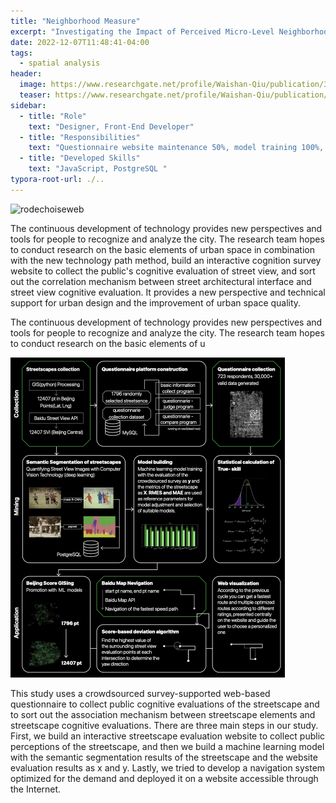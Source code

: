 ```yaml
---
title: "Neighborhood Measure"
excerpt: "Investigating the Impact of Perceived Micro-Level Neighborhood Characteristics on Housing Prices in Shanghai."
date: 2022-12-07T11:48:41-04:00
tags:
  - spatial analysis
header:
  image: https://www.researchgate.net/profile/Waishan-Qiu/publication/365275329/figure/fig2/AS:11431281096593884@1668182666424/Gini-importance-of-each-objective-feature-of-subjective-perceptions-prediction.png
  teaser: https://www.researchgate.net/profile/Waishan-Qiu/publication/365275329/figure/fig2/AS:11431281096593884@1668182666424/Gini-importance-of-each-objective-feature-of-subjective-perceptions-prediction.png
sidebar:
  - title: "Role"
    text: "Designer, Front-End Developer"
  - title: "Responsibilities"
    text: "Questionnaire website maintenance 50%, model training 100%, navigation website development 50%"
  - title: "Developed Skills"
    text: "JavaScript, PostgreSQL "
typora-root-url: ./..
---
```


![rodechoiseweb](/assets/images/portfolio/rodechoiseweb.jpg)

The continuous development of technology provides new perspectives and tools for people to recognize and analyze the city. The research team hopes to conduct research on the basic elements of urban space in combination with the new technology path method, build an interactive cognition survey website to collect the public's cognitive evaluation of street view, and sort out the correlation mechanism between street architectural interface and street view cognitive evaluation. It provides a new perspective and technical support for urban design and the improvement of urban space quality.

The continuous development of technology provides new perspectives and tools for people to recognize and analyze the city. The research team hopes to conduct research on the basic elements of u

<img src="/assets/images/portfolio/Screenshot 2023-06-30 at 03.48.05.jpg" alt="img0" style="zoom:50%;" />



This study uses a crowdsourced survey-supported web-based questionnaire to collect public cognitive evaluations of the streetscape and to sort out the association mechanism between streetscape elements and streetscape cognitive evaluations. There are three main steps in our study. First, we build an interactive streetscape evaluation website to collect public perceptions of the streetscape, and then we build a machine learning model with the semantic segmentation results of the streetscape and the website evaluation results as x and y. Lastly, we tried to develop a navigation system optimized for the demand and deployed it on a website accessible through the Internet.